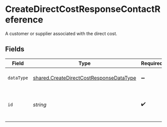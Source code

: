 # CreateDirectCostResponseContactReference

A customer or supplier associated with the direct cost.


## Fields

| Field                                                                                                     | Type                                                                                                      | Required                                                                                                  | Description                                                                                               |
| --------------------------------------------------------------------------------------------------------- | --------------------------------------------------------------------------------------------------------- | --------------------------------------------------------------------------------------------------------- | --------------------------------------------------------------------------------------------------------- |
| `dataType`                                                                                                | [shared.CreateDirectCostResponseDataType](../../../sdk/models/shared/createdirectcostresponsedatatype.md) | :heavy_minus_sign:                                                                                        | Allowed name of the 'dataType'.                                                                           |
| `id`                                                                                                      | *string*                                                                                                  | :heavy_check_mark:                                                                                        | Unique identifier for a customer or supplier.                                                             |